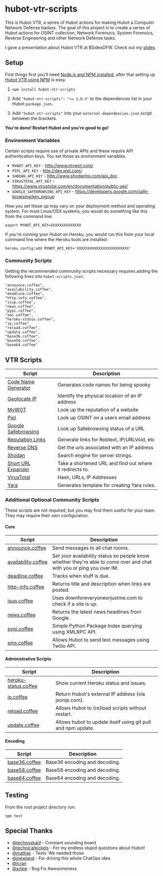 hubot-vtr-scripts
=================
This is Hubot VTR, a series of Hubot actions for making Hubot a Computer Network Defense badass. The goal of this project is to create a series of Hubot actions for OSINT collection, Network Forensics, System Forensics, Reverse Engineering and other Network Defense tasks.

I gave a presentation about Hubot VTR at BSidesDFW. Check out my [slides](https://speakerdeck.com/sroberts/using-robots-to-fight-bad-guys).

## Setup

First things first you'll need [Node.js and NPM installed](https://github.com/joyent/node/wiki/Installing-Node.js-via-package-manager), after that setting up [Hubot VTR using NPM](https://npmjs.org/package/hubot-vtr-scripts) is easy.

1. ```npm install hubot-vtr-scripts```

2. Add ```"hubot-vtr-scripts": ">= 1.0.5"``` to the dependences list in your Hubot `package.json`.

3. Add ```"hubot-vtr-scripts"``` into your `external-dependencies.json` script between the brackets.

__You're done! Restart Hubot and you're good to go!__

### Environment Variables
Certain scripts require use of private APIs and these require API authentication keys. You set those as environment variables.

* `MYWOT_API_KEY` - http://www.mywot.com/
* `PIPL_API_KEY` - http://dev.pipl.com/
* `SHODAN_API_KEY` - http://www.shodanhq.com/api_doc
* `VIRUSTOTAL_API_KEY` - https://www.virustotal.com/en/documentation/public-api/
* `GOOGLE_SAFEBROWSING_API_KEY` - https://developers.google.com/safe-browsing/key_signup

How you set these up may vary on your deployment method and operating system. For most Linux/OSX systems, you would do something like this from the command line:

`export MYWOT_API_KEY=XXXXXXXXXXXXXX`

If you're running your Hubot on Heroku, you would run this from your local command line where the Heroku tools are installed:

`heroku config:add MYWOT_API_KEY='XXXXXXXXXXXXXXXXXXXXXXXX'`


### Community Scripts

Getting the recommended community scripts necessary requires adding the following lines into ```hubot-scripts.json```:

	"announce.coffee",
	"availability.coffee",
	"deadline.coffee",
	"http-info.coffee",
	"isup.coffee",
	"news.coffee",
	"pypi.coffee",
	"sms.coffee",
	"heroku-status.coffee",
	"ip.coffee",
	"reload.coffee",
	"update.coffee",
	"base36.coffee",
	"base58.coffee",
	"base64.coffee"

## VTR Scripts

| Script | Description |
| ------ | ----------- |
| [Code Name Generator](https://github.com/sroberts/hubot-vtr-scripts/blob/master/src/scripts/code-name-generator.coffee) | Generates code names for being spooky
| [Geolocate IP](https://github.com/sroberts/hubot-vtr-scripts/blob/master/src/scripts/geolocate-ip.coffee) | Identify the physical location of an IP address
| [MyWOT](https://github.com/sroberts/hubot-vtr-scripts/blob/master/src/scripts/mywot.coffee) | Look up the reputation of a website
| [Pipl](https://github.com/sroberts/hubot-vtr-scripts/blob/master/src/scripts/pipl.coffee) | Look up OSINT on a users email address
| [Google Safebrowsing](https://github.com/sroberts/hubot-vtr-scripts/blob/master/src/scripts/google-safebrowsing.coffee) | Look up Safebrowsing status of a URL |
| [Reputation Links](https://github.com/sroberts/hubot-vtr-scripts/blob/master/src/scripts/reputation-links.coffee) | Generate links for Robtext, IP/URLVoid, etc
| [Reverse DNS](https://github.com/sroberts/hubot-vtr-scripts/blob/master/src/scripts/reverse-dns.coffee) | Get the urls associated with an IP address
| [Shodan](https://github.com/sroberts/hubot-vtr-scripts/blob/master/src/scripts/shodan.coffee) | Search engine for server strings. |
| [Short URL Expander](https://github.com/sroberts/hubot-vtr-scripts/blob/master/src/scripts/short-url-expander.coffee) | Take a shortened URL and find out where it redirects to. |
| [VirusTotal](https://github.com/sroberts/hubot-vtr-scripts/blob/master/src/scripts/virustotal.coffee) | Hash, URLs, IP Addresses |
| [Yara](https://github.com/sroberts/hubot-vtr-scripts/blob/master/src/scripts/yara.coffee) | Generates template for creating Yara rules. |

### Additional Optional Community Scripts

These scripts are not required, but you may find them useful for your team. They may require their own configuration.

#### Core
| Script | Description |
| ------ | ----------- |
| [announce.coffee](https://github.com/github/hubot-scripts/blob/master/src/scripts/announce.coffee) | Send messages to all chat rooms. |
| [availability.coffee](https://github.com/github/hubot-scripts/blob/master/src/scripts/availability.coffee) | Set your availability status so people know whether they're able to come over and chat with you or ping you over IM. |
| [deadline.coffee](https://github.com/github/hubot-scripts/blob/master/src/scripts/deadline.coffee) | Tracks when stuff is due. |
| [http-info.coffee](https://github.com/github/hubot-scripts/blob/master/src/scripts/http-info.coffee) | Returns title and description when links are posted. |
| [isup.coffee](https://github.com/github/hubot-scripts/blob/master/src/scripts/isup.coffee) | Uses downforeveryoneorjustme.com to check if a site is up. |
| [news.coffee](https://github.com/github/hubot-scripts/blob/master/src/scripts/news.coffee) | Returns the latest news headlines from Google. |
| [pypi.coffee](https://github.com/github/hubot-scripts/blob/master/src/scripts/pypi.coffee) | Simple Python Package Index querying using XMLRPC API. |
| [sms.coffee](https://github.com/github/hubot-scripts/blob/master/src/scripts/sms.coffee) | Allows Hubot to send text messages using Twilio API. |

#### Administrative Scripts
| Script | Description |
| ------ | ----------- |
| [heroku-status.coffee](https://github.com/github/hubot-scripts/blob/master/src/scripts/heroku-status.coffee) | Show current Heroku status and issues. |
| [ip.coffee](https://github.com/github/hubot-scripts/blob/master/src/scripts/ip.coffee) | Return Hubot's external IP address (via jsonip.com). |
| [reload.coffee](https://github.com/github/hubot-scripts/blob/master/src/scripts/reload.coffee) | Allows Hubot to (re)load scripts without restart. |
| [update.coffee](https://github.com/github/hubot-scripts/blob/master/src/scripts/update.coffee) | Allows hubot to update itself using git pull and npm update. |

#### Encoding
| Script | Description |
| ------ | ----------- |
| [base36.coffee](https://github.com/github/hubot-scripts/blob/master/src/scripts/base36.coffee) | Base36 encoding and decoding. |
| [base58.coffee](https://github.com/github/hubot-scripts/blob/master/src/scripts/base58.coffee) | Base58 encoding and decoding. |
| [base64.coffee](https://github.com/github/hubot-scripts/blob/master/src/scripts/base64.coffee) | Base64 encoding and decoding. |

## Testing
From the root project directory run:

`npm test`

## Special Thanks
* [@technoskald](https://github.com/technoskald) - Constant sounding board
* [@technicalpickels](https://github.com/technicalpickels) - For my endless stupid questions about Hubot!
* [@mattjay](https://github.com/mattjay) - Tests: We needed those
* [@jnewland](https://github.com/jnewland) - For driving this whole ChatOps idea
* [@jcran](https://github.com/jcran)
* [@snipe](https://github.com/snipe) - Bug Fix Awesomeness
